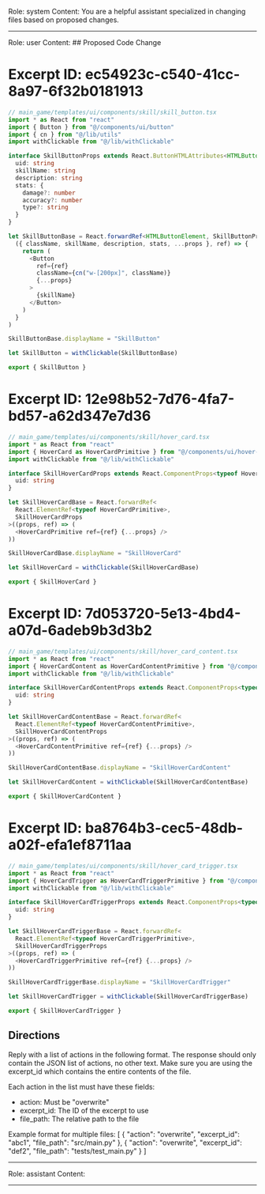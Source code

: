 Role: system
Content: You are a helpful assistant specialized in changing files based on proposed changes.
__________________
Role: user
Content: ## Proposed Code Change
# Excerpt ID: ec54923c-c540-41cc-8a97-6f32b0181913
```typescript
// main_game/templates/ui/components/skill/skill_button.tsx
import * as React from "react"
import { Button } from "@/components/ui/button"
import { cn } from "@/lib/utils"
import withClickable from "@/lib/withClickable"

interface SkillButtonProps extends React.ButtonHTMLAttributes<HTMLButtonElement> {
  uid: string
  skillName: string
  description: string
  stats: {
    damage?: number
    accuracy?: number
    type?: string
  }
}

let SkillButtonBase = React.forwardRef<HTMLButtonElement, SkillButtonProps>(
  ({ className, skillName, description, stats, ...props }, ref) => {
    return (
      <Button
        ref={ref}
        className={cn("w-[200px]", className)}
        {...props}
      >
        {skillName}
      </Button>
    )
  }
)

SkillButtonBase.displayName = "SkillButton"

let SkillButton = withClickable(SkillButtonBase)

export { SkillButton }
```

# Excerpt ID: 12e98b52-7d76-4fa7-bd57-a62d347e7d36
```typescript
// main_game/templates/ui/components/skill/hover_card.tsx
import * as React from "react"
import { HoverCard as HoverCardPrimitive } from "@/components/ui/hover-card"
import withClickable from "@/lib/withClickable"

interface SkillHoverCardProps extends React.ComponentProps<typeof HoverCardPrimitive> {
  uid: string
}

let SkillHoverCardBase = React.forwardRef<
  React.ElementRef<typeof HoverCardPrimitive>,
  SkillHoverCardProps
>((props, ref) => (
  <HoverCardPrimitive ref={ref} {...props} />
))

SkillHoverCardBase.displayName = "SkillHoverCard"

let SkillHoverCard = withClickable(SkillHoverCardBase)

export { SkillHoverCard }
```

# Excerpt ID: 7d053720-5e13-4bd4-a07d-6adeb9b3d3b2
```typescript
// main_game/templates/ui/components/skill/hover_card_content.tsx
import * as React from "react"
import { HoverCardContent as HoverCardContentPrimitive } from "@/components/ui/hover-card"
import withClickable from "@/lib/withClickable"

interface SkillHoverCardContentProps extends React.ComponentProps<typeof HoverCardContentPrimitive> {
  uid: string
}

let SkillHoverCardContentBase = React.forwardRef<
  React.ElementRef<typeof HoverCardContentPrimitive>,
  SkillHoverCardContentProps
>((props, ref) => (
  <HoverCardContentPrimitive ref={ref} {...props} />
))

SkillHoverCardContentBase.displayName = "SkillHoverCardContent"

let SkillHoverCardContent = withClickable(SkillHoverCardContentBase)

export { SkillHoverCardContent }
```

# Excerpt ID: ba8764b3-cec5-48db-a02f-efa1ef8711aa
```typescript
// main_game/templates/ui/components/skill/hover_card_trigger.tsx
import * as React from "react"
import { HoverCardTrigger as HoverCardTriggerPrimitive } from "@/components/ui/hover-card"
import withClickable from "@/lib/withClickable"

interface SkillHoverCardTriggerProps extends React.ComponentProps<typeof HoverCardTriggerPrimitive> {
  uid: string
}

let SkillHoverCardTriggerBase = React.forwardRef<
  React.ElementRef<typeof HoverCardTriggerPrimitive>,
  SkillHoverCardTriggerProps
>((props, ref) => (
  <HoverCardTriggerPrimitive ref={ref} {...props} />
))

SkillHoverCardTriggerBase.displayName = "SkillHoverCardTrigger"

let SkillHoverCardTrigger = withClickable(SkillHoverCardTriggerBase)

export { SkillHoverCardTrigger }
```

## Directions
Reply with a list of actions in the following format. The response should only contain the JSON list of actions, no other text.
Make sure you are using the excerpt_id which contains the entire contents of the file.

Each action in the list must have these fields:
- action: Must be "overwrite"
- excerpt_id: The ID of the excerpt to use
- file_path: The relative path to the file

Example format for multiple files:
[
    {
        "action": "overwrite",
        "excerpt_id": "abc1",
        "file_path": "src/main.py"
    },
    {
        "action": "overwrite",
        "excerpt_id": "def2",
        "file_path": "tests/test_main.py"
    }
]
__________________
Role: assistant
Content: 
__________________
